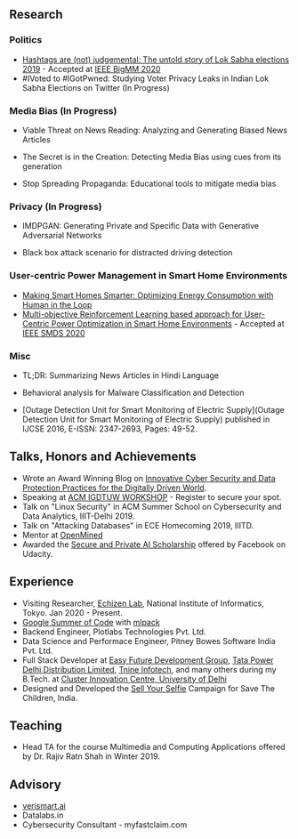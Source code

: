 
## Research 

### Politics

- [Hashtags are (not) judgemental: The untold story of Lok Sabha elections 2019](https://arxiv.org/abs/1909.07151) - Accepted at [IEEE BigMM 2020](http://bigmm2020.org/)
- \#IVoted to \#IGotPwned: Studying Voter Privacy Leaks in Indian Lok Sabha Elections on Twitter (In Progress)
<!-- - (https://reallysaurabh.github.io/docs/politics/vpl) -->

### Media Bias (In Progress)

- Viable Threat on News Reading: Analyzing and Generating Biased News Articles
<!-- - (https://reallysaurabh.github.io/docs/bias/generation) -->
- The Secret is in the Creation: Detecting Media Bias using cues from its generation
<!-- - (https://reallysaurabh.github.io/docs/bias/detection) -->
- Stop Spreading Propaganda: Educational tools to mitigate media bias
<!-- - (https://reallysaurabh.github.io/docs/bias/mitigation) -->

### Privacy (In Progress)

- IMDPGAN: Generating Private and Specific Data with Generative Adversarial Networks
<!-- - (https://reallysaurabh.github.io/docs/privacy/imdpgan)  -->
- Black box attack scenario for distracted driving detection
<!-- - (https://reallysaurabh.github.io/docs/privacy/driver) -->

### User-centric Power Management in Smart Home Environments

- [Making Smart Homes Smarter: Optimizing Energy Consumption with Human in the Loop](https://arxiv.org/abs/1912.03298)
- [Multi-objective Reinforcement Learning based approach for User-Centric Power Optimization in Smart Home Environments](https://reallysaurabh.github.io/docs/iot/morl) - Accepted at [IEEE SMDS 2020](https://conferences.computer.org/services/2020)

### Misc

- TL;DR: Summarizing News Articles in Hindi Language
<!-- - (https://reallysaurabh.github.io/docs/misc/hindi) -->
- Behavioral analysis for Malware Classification and Detection
<!-- - (https://reallysaurabh.github.io/docs/misc/malware) -->
- [Outage Detection Unit for Smart Monitoring of Electric Supply](Outage Detection Unit for Smart Monitoring of Electric Supply) published in IJCSE 2016, E-ISSN: 2347-2693, Pages: 49-52.
  

## Talks, Honors and Achievements
- Wrote an Award Winning Blog on [Innovative Cyber Security and Data Protection Practices for the Digitally Driven World](https://blog.i4c.in/2020/06/i4c-blogathon-first-runner-up-prize.html).
- Speaking at [ACM IGDTUW WORKSHOP](http://acmigdtuwchapter.tech/summerworkshop2020/index.html) - Register to secure your spot.
- Talk on "Linux Security" in ACM Summer School on Cybersecurity and Data Analytics, IIIT-Delhi 2019.
- Talk on "Attacking Databases" in ECE Homecoming 2019, IIITD.
- Mentor at [OpenMined](https://www.openmined.org)
- Awarded the [Secure and Private AI Scholarship](https://www.udacity.com/facebook-AI-scholarship) offered by Facebook on Udacity.


## Experience
- Visiting Researcher, [Echizen Lab](http://research.nii.ac.jp/~iechizen/official/index-e.html), National Institute of Informatics, Tokyo. Jan 2020 - Present. 
- [Google Summer of Code](https://summerofcode.withgoogle.com/) with [mlpack](https://www.mlpack.org/)
- Backend Engineer, Plotlabs Technologies Pvt. Ltd.
- Data Science and Performace Engineer, Pitney Bowes Software India Pvt. Ltd.
- Full Stack Developer at [Easy Future Development Group](https://www.efd-group.com), [Tata Power Delhi Distribution Limited](https://www.tatapower-ddl.com), [Tnine Infotech](https://tnine.io), and many others during my B.Tech. at [Cluster Innovation Centre, University of Delhi](https://ducic.ac.in)
- Designed and Developed the [Sell Your Selfie](https://support.savethechildren.in/sell-your-selfie) Campaign for Save The Children, India.

## Teaching
- Head TA for the course Multimedia and Computing Applications offered by Dr. Rajiv Ratn Shah in Winter 2019. 


## Advisory
- [verismart.ai](http://verismart.ai/)
- Datalabs.in
- Cybersecurity Consultant - myfastclaim.com
